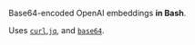 <!-- SPDX-License-Identifier: 0BSD -->

Base64-encoded OpenAI embeddings **in Bash**.

Uses
[`curl`](https://curl.se/docs/manpage.html),[`jq`](https://stedolan.github.io/jq/manual/),
and [`base64`](https://linux.die.net/man/1/base64).
